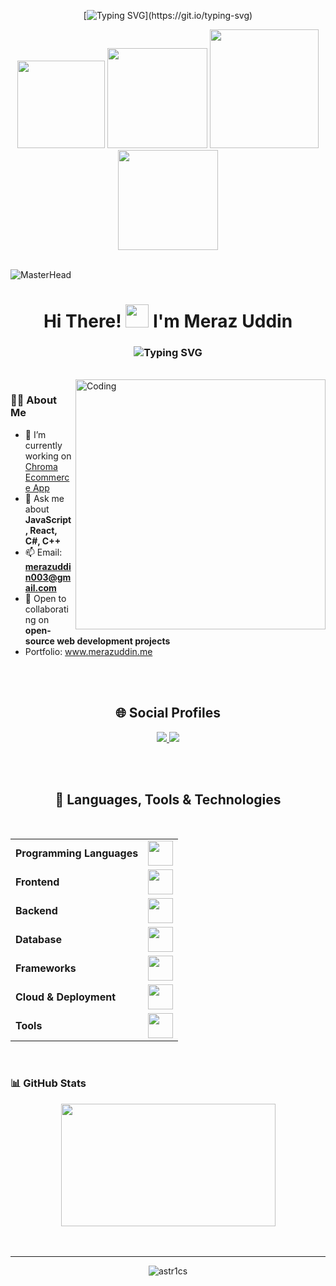 <div align="center">

[![Typing SVG](https://readme-typing-svg.demolab.com?font=Comfortaa&size=30&duration=3000&pause=1000&color=E2E2E2&center=true&vCenter=true&width=1200&lines=Greetings+From+Meraz+Uddin.;Your+Passport+to+a+World+of+Wonder!)](https://git.io/typing-svg)

<img src="https://user-images.githubusercontent.com/61025448/217821684-c850eafe-8dfa-4308-a2e3-eb5fce9a8268.gif" width="140">
<img src="https://i.giphy.com/media/v1.Y2lkPTc5MGI3NjExMThqcHE0enpvMmY0NDg0MTZ2bmF0MjY5OGJqbmwzZTN4b3pqMmw5eiZlcD12MV9pbnRlcm5hbF9naWZfYnlfaWQmY3Q9cw/y81LcaKMWn4VDMgEX1/giphy.gif" width="160">
<img src="https://images-wixmp-ed30a86b8c4ca887773594c2.wixmp.com/f/ad944b60-96dc-4ae5-9486-f981d5842975/d1p0kr2-931c991a-906c-44de-9ffa-0f654bc310f6.gif" width="174" height="190">
<img src="https://images-wixmp-ed30a86b8c4ca887773594c2.wixmp.com/f/ee34f51d-eb2c-4fd0-8047-260ae0417996/ddwqjut-79060fc2-c6be-4e80-ab44-3c405523e4fd.gif" width="160">

</div>

<br>

![MasterHead](https://user-images.githubusercontent.com/74038190/225813708-98b745f2-7d22-48cf-9150-083f1b00d6c9.gif)

<h1 align="center">Hi There! <img width="37" src="https://raw.githubusercontent.com/KenanGain/KenanGain/refs/heads/main/icons/wave.gif"/>  
I'm Meraz Uddin</h1>

<h3 align="center">
  <img src="https://readme-typing-svg.herokuapp.com?font=Righteous&color=9400D3&size=29&height=70&center=true&vCenter=true&width=1000&lines=Computer+Science+Student;Full+Stack+Developer;" alt="Typing SVG" />
</h3>

<br>

<img align="right" alt="Coding" width="400" src="https://i.pinimg.com/originals/e7/91/61/e791611718215a0cfc0ab96e71d1dc3f.gif"/>

### 👨‍💻 About Me

- 🔭 I’m currently working on [Chroma Ecommerce App](https://chroma.merazuddin.me/)
- 💬 Ask me about **JavaScript, React, C#, C++**
- 📫 Email: **merazuddin003@gmail.com**
- 👯 Open to collaborating on **open-source web development projects**
- Portfolio: www.merazuddin.me

<br><br>

<div align="center">
  <h2><strong>🌐 Social Profiles</strong></h2>
  <a href="https://www.linkedin.com/in/meraz-uddin003/">
    <img src="https://img.shields.io/badge/linkedin-%230077B5.svg?style=for-the-badge&logo=linkedin&logoColor=white" />
  </a>
  <a href="mailto:merazuddin003@gmail.com">
    <img src="https://img.shields.io/badge/Gmail-D14836?style=for-the-badge&logo=gmail&logoColor=white">
  </a>
</div>

<br><br>

<div align="center">
  <h2><strong>🚀 Languages, Tools & Technologies</strong></h2>
  <br>
  <table>
    <tr>
      <td><strong>Programming Languages</strong></td>
      <td><img height=40 src="https://skillicons.dev/icons?i=cpp,c,java,py,js&theme=dark"></td>
    </tr>
    <tr>
      <td><strong>Frontend</strong></td>
      <td><img height=40 src="https://skillicons.dev/icons?i=html,css,bootstrap,tailwind,react&theme=dark"></td>
    </tr>
    <tr>
      <td><strong>Backend</strong></td>
      <td><img height=40 src="https://skillicons.dev/icons?i=nodejs,express&theme=dark"></td>
    </tr>
    <tr>
      <td><strong>Database</strong></td>
      <td><img height=40 src="https://skillicons.dev/icons?i=mysql,mongodb&theme=dark"></td>
    </tr>
    <tr>
      <td><strong>Frameworks</strong></td>
      <td><img height=40 src="https://skillicons.dev/icons?i=react,vite,nextjs&theme=dark"></td>
    </tr>
    <tr>
      <td><strong>Cloud & Deployment</strong></td>
      <td><img height=40 src="https://skillicons.dev/icons?i=aws,vercel,netlify&theme=dark"></td>
    </tr>
    <tr>
      <td><strong>Tools</strong></td>
      <td><img height=40 src="https://skillicons.dev/icons?i=git,github,vscode,idea&theme=dark"></td>
    </tr>
  </table>
</div>

<br>

### 📊 GitHub Stats

<div align="center">
<div> 

<a href="http://github-profile-summary-cards.vercel.app/api/cards/profile-details?username=astr1cs&theme=github_dark">
  <img src="http://github-profile-summary-cards.vercel.app/api/cards/profile-details?username=astr1cs&theme=github_dark" style= "width: 24.5em; height: 14em; object-fit: contain;"  />
</a>

</div>
<br><br>


</div>

---

<p align="center">
  <img src="https://komarev.com/ghpvc/?username=astr1cs&label=Profile%20views&color=0e75b6&style=for-the-badge&abbreviated=true" alt="astr1cs" />
</p>
